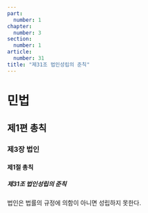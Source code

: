 ```yaml
---
part:
  number: 1
chapter:
  number: 3
section:
  number: 1
article:
  number: 31
title: "제31조 법인성립의 준칙"
---
```

# 민법

## 제1편 총칙

### 제3장 법인

#### 제1절 총칙

##### 제31조 법인성립의 준칙

법인은 법률의 규정에 의함이 아니면 성립하지 못한다.
